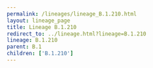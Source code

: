 ```yaml
---
permalink: /lineages/lineage_B.1.210.html
layout: lineage_page
title: Lineage B.1.210
redirect_to: ../lineage.html?lineage=B.1.210
lineage: B.1.210
parent: B.1
children: ['B.1.210']
---
```

